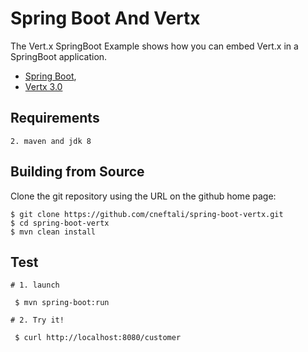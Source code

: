 # Spring Boot And Vertx

The Vert.x SpringBoot Example shows how you can embed Vert.x in a SpringBoot application.

- [Spring Boot](http://projects.spring.io/spring-boot/),
- [Vertx 3.0](http://vertx.io/)

## Requirements
    2. maven and jdk 8
    
## Building from Source

Clone the git repository using the URL on the github home page:

    $ git clone https://github.com/cneftali/spring-boot-vertx.git
    $ cd spring-boot-vertx
    $ mvn clean install
    
## Test
    
    # 1. launch
    
     $ mvn spring-boot:run
     
    # 2. Try it!
    
     $ curl http://localhost:8080/customer
    
